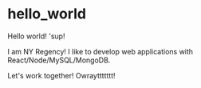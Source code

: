# hello_world
Hello world! 'sup!

I am NY Regency! I like to develop web applications with React/Node/MySQL/MongoDB. 

Let's work together! Owrayttttttt!
